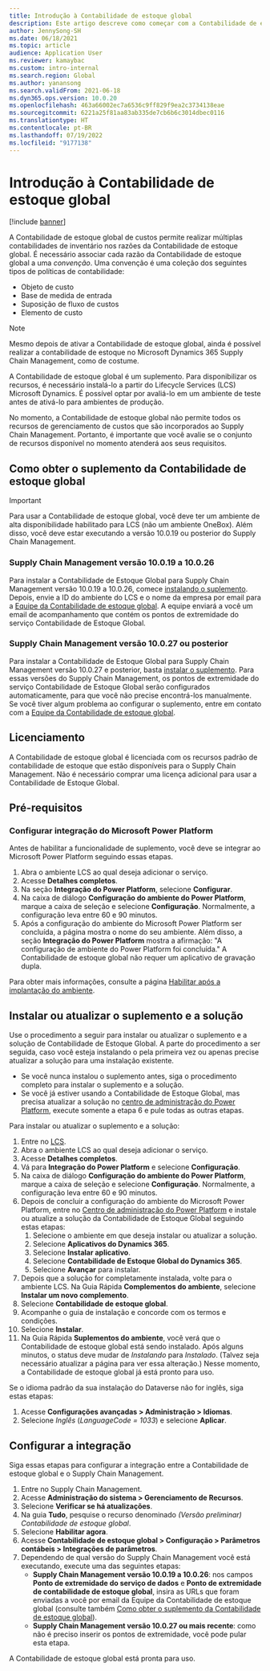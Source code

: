 ```yaml
---
title: Introdução à Contabilidade de estoque global
description: Este artigo descreve como começar com a Contabilidade de estoque global.
author: JennySong-SH
ms.date: 06/18/2021
ms.topic: article
audience: Application User
ms.reviewer: kamaybac
ms.custom: intro-internal
ms.search.region: Global
ms.author: yanansong
ms.search.validFrom: 2021-06-18
ms.dyn365.ops.version: 10.0.20
ms.openlocfilehash: 463a66002ec7a6536c9ff829f9ea2c3734138eae
ms.sourcegitcommit: 6221a25f81aa83ab335de7cb6b6c3014dbec0116
ms.translationtype: HT
ms.contentlocale: pt-BR
ms.lasthandoff: 07/19/2022
ms.locfileid: "9177138"
---
```

# <a name="get-started-with-global-inventory-accounting"></a>Introdução à Contabilidade de estoque global

[!include [banner](../includes/banner.md)]

A Contabilidade de estoque global de custos permite realizar múltiplas contabilidades de inventário nos razões da Contabilidade de estoque global. É necessário associar cada razão da Contabilidade de estoque global a uma *convenção*. Uma convenção é uma coleção dos seguintes tipos de políticas de contabilidade:

- Objeto de custo
- Base de medida de entrada
- Suposição de fluxo de custos
- Elemento de custo

> [!NOTE]
> Mesmo depois de ativar a Contabilidade de estoque global, ainda é possível realizar a contabilidade de estoque no Microsoft Dynamics 365 Supply Chain Management, como de costume.

A Contabilidade de estoque global é um suplemento. Para disponibilizar os recursos, é necessário instalá-lo a partir do Lifecycle Services (LCS) Microsoft Dynamics. É possível optar por avaliá-lo em um ambiente de teste antes de ativá-lo para ambientes de produção.

No momento, a Contabilidade de estoque global não permite todos os recursos de gerenciamento de custos que são incorporados ao Supply Chain Management. Portanto, é importante que você avalie se o conjunto de recursos disponível no momento atenderá aos seus requisitos.

## <a name="how-to-get-the-global-inventory-accounting-add-in"></a><a name="sign-up"></a>Como obter o suplemento da Contabilidade de estoque global

> [!IMPORTANT]
> Para usar a Contabilidade de estoque global, você deve ter um ambiente de alta disponibilidade habilitado para LCS (não um ambiente OneBox). Além disso, você deve estar executando a versão 10.0.19 ou posterior do Supply Chain Management.

### <a name="supply-chain-management-version-10019-to-10026"></a>Supply Chain Management versão 10.0.19 a 10.0.26

Para instalar a Contabilidade de Estoque Global para Supply Chain Management versão 10.0.19 a 10.0.26, comece [instalando o suplemento](#install). Depois, envie a ID do ambiente do LCS e o nome da empresa por email para a [Equipe da Contabilidade de estoque global](mailto:GlobalInvAccount@microsoft.com). A equipe enviará a você um email de acompanhamento que contém os pontos de extremidade do serviço Contabilidade de Estoque Global.

### <a name="supply-chain-management-version-10027-and-later"></a>Supply Chain Management versão 10.0.27 ou posterior

Para instalar a Contabilidade de Estoque Global para Supply Chain Management versão 10.0.27 e posterior, basta [instalar o suplemento](#install). Para essas versões do Supply Chain Management, os pontos de extremidade do serviço Contabilidade de Estoque Global serão configurados automaticamente, para que você não precise encontrá-los manualmente. Se você tiver algum problema ao configurar o suplemento, entre em contato com a [Equipe da Contabilidade de estoque global](mailto:GlobalInvAccount@microsoft.com).

## <a name="licensing"></a>Licenciamento

A Contabilidade de estoque global é licenciada com os recursos padrão de contabilidade de estoque que estão disponíveis para o Supply Chain Management. Não é necessário comprar uma licença adicional para usar a Contabilidade de Estoque Global.

## <a name="prerequisites"></a>Pré-requisitos

### <a name="set-up-microsoft-power-platform-integration"></a>Configurar integração do Microsoft Power Platform

Antes de habilitar a funcionalidade de suplemento, você deve se integrar ao Microsoft Power Platform seguindo essas etapas.

1. Abra o ambiente LCS ao qual deseja adicionar o serviço.
1. Acesse **Detalhes completos**.
1. Na seção **Integração do Power Platform**, selecione **Configurar**.
1. Na caixa de diálogo **Configuração do ambiente do Power Platform**, marque a caixa de seleção e selecione **Configuração**. Normalmente, a configuração leva entre 60 e 90 minutos.
1. Após a configuração do ambiente do Microsoft Power Platform ser concluída, a página mostra o nome do seu ambiente. Além disso, a seção **Integração do Power Platform** mostra a afirmação: "A configuração de ambiente do Power Platform foi concluída." A Contabilidade de estoque global não requer um aplicativo de gravação dupla.

Para obter mais informações, consulte a página [Habilitar após a implantação do ambiente](../../fin-ops-core/dev-itpro/power-platform/enable-power-platform-integration.md#enable-after-deploy).

## <a name="install-or-update-the-add-in-and-solution"></a><a name="install"></a>Instalar ou atualizar o suplemento e a solução

Use o procedimento a seguir para instalar ou atualizar o suplemento e a solução de Contabilidade de Estoque Global. A parte do procedimento a ser seguida, caso você esteja instalando o pela primeira vez ou apenas precise atualizar a solução para uma instalação existente.

- Se você nunca instalou o suplemento antes, siga o procedimento completo para instalar o suplemento e a solução.
- Se você já estiver usando a Contabilidade de Estoque Global, mas precisa atualizar a solução no [centro de administração do Power Platform](https://admin.powerplatform.microsoft.com), execute somente a etapa 6 e pule todas as outras etapas.

Para instalar ou atualizar o suplemento e a solução:

1. Entre no [LCS](https://lcs.dynamics.com/Logon/Index).
1. Abra o ambiente LCS ao qual deseja adicionar o serviço.
1. Acesse **Detalhes completos**.
1. Vá para **Integração do Power Platform** e selecione **Configuração**.
1. Na caixa de diálogo **Configuração do ambiente do Power Platform**, marque a caixa de seleção e selecione **Configuração**. Normalmente, a configuração leva entre 60 e 90 minutos.
1. Depois de concluir a configuração do ambiente do Microsoft Power Platform, entre no [Centro de administração do Power Platform](https://admin.powerplatform.microsoft.com) e instale ou atualize a solução da Contabilidade de Estoque Global seguindo estas etapas:
   1. Selecione o ambiente em que deseja instalar ou atualizar a solução.
   1. Selecione **Aplicativos do Dynamics 365**.
   1. Selecione **Instalar aplicativo**.
   1. Selecione **Contabilidade de Estoque Global do Dynamics 365**.
   1. Selecione **Avançar** para instalar.
1. Depois que a solução for completamente instalada, volte para o ambiente LCS. Na Guia Rápida **Complementos do ambiente**, selecione **Instalar um novo complemento**.
1. Selecione **Contabilidade de estoque global**.
1. Acompanhe o guia de instalação e concorde com os termos e condições.
1. Selecione **Instalar**.
1. Na Guia Rápida **Suplementos do ambiente**, você verá que o Contabilidade de estoque global está sendo instalado. Após alguns minutos, o status deve mudar de *Instalando* para *Instalado*. (Talvez seja necessário atualizar a página para ver essa alteração.) Nesse momento, a Contabilidade de estoque global já está pronto para uso.

Se o idioma padrão da sua instalação do Dataverse não for inglês, siga estas etapas:

1. Acesse **Configurações avançadas \> Administração \> Idiomas**.
1. Selecione *Inglês* (*LanguageCode = 1033*) e selecione **Aplicar**.

## <a name="set-up-the-integration"></a>Configurar a integração

Siga essas etapas para configurar a integração entre a Contabilidade de estoque global e o Supply Chain Management.

1. Entre no Supply Chain Management.
1. Acesse **Administração do sistema \> Gerenciamento de Recursos**.
1. Selecione **Verificar se há atualizações**.
1. Na guia **Tudo**, pesquise o recurso denominado *(Versão preliminar) Contabilidade de estoque global*.
1. Selecione **Habilitar agora**.
1. Acesse **Contabilidade de estoque global \> Configuração \> Parâmetros contábeis \> Integrações de parâmetros**.
1. Dependendo de qual versão do Supply Chain Management você está executando, execute uma das seguintes etapas:
    - **Supply Chain Management versão 10.0.19 a 10.0.26**: nos campos **Ponto de extremidade do serviço de dados** e **Ponto de extremidade de contabilidade de estoque global**, insira as URLs que foram enviadas a você por email da Equipe da Contabilidade de estoque global (consulte também [Como obter o suplemento da Contabilidade de estoque global](#sign-up)).
    - **Supply Chain Management versão 10.0.27 ou mais recente**: como não é preciso inserir os pontos de extremidade, você pode pular esta etapa.

A Contabilidade de estoque global está pronta para uso.
